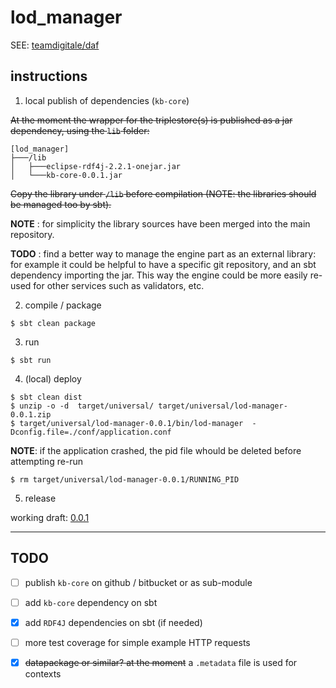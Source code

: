 
lod_manager
===============

SEE: [teamdigitale/daf](https://github.com/teamdigitale/daf) 

## instructions

1. local publish of dependencies (`kb-core`)

~~At the moment the wrapper for the triplestore(s) is published as a jar dependency, using the `lib` folder:~~

```
[lod_manager]
├───/lib
│   ├───eclipse-rdf4j-2.2.1-onejar.jar
│   └───kb-core-0.0.1.jar
```

~~Copy the library under `/lib` before compilation (NOTE: the libraries should be managed too by sbt).~~

**NOTE** : for simplicity the library sources have been merged into the main repository.

**TODO** : find a better way to manage the engine part as an external library: for example it could be helpful to have a specific git repository, and an sbt dependency importing the jar. This way the engine could be more easily re-used for other services such as validators, etc.

2. compile / package

```
$ sbt clean package
```

3. run

```
$ sbt run 
```

4. (local) deploy

```
$ sbt clean dist
$ unzip -o -d  target/universal/ target/universal/lod-manager-0.0.1.zip
$ target/universal/lod-manager-0.0.1/bin/lod-manager  -Dconfig.file=./conf/application.conf
```

**NOTE**: if the application crashed, the pid file whould be deleted before attempting re-run 
```
$ rm target/universal/lod-manager-0.0.1/RUNNING_PID 
```

5. release

working draft: [0.0.1](https://github.com/seralf/lod_manager/releases/tag/0.0.1)


* * * 

## TODO 

- [ ] publish `kb-core` on github / bitbucket or as sub-module
- [ ] add `kb-core` dependency on sbt 
- [x] add `RDF4J` dependencies on sbt (if needed)
- [ ] more test coverage for simple example HTTP requests
- [x] ~~datapackage or similar? at the moment~~ a `.metadata` file is used for contexts


